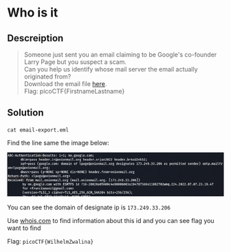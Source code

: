 <h1>Who is it</h1>

<h2>Descreiption</h2>
<blockquote>
  Someone just sent you an email claiming to be Google's co-founder Larry Page but you suspect a scam.<br/>
  Can you help us identify whose mail server the email actually originated from?<br/>
  Download the email file <a href="https://github.com/KhanhCQ1511/picoCTF/blob/main/picoCTF_2023/Forensics/whoisit/email-export.eml">here</a>.<br/>
  Flag: picoCTF{FirstnameLastname}
</blockquote>

<h2>Solution</h2>
<p><code>cat email-export.eml</code></p>
<p>Find the line same the image below:</p>
<img src="https://github.com/KhanhCQ1511/picoCTF/blob/main/picoCTF_2023/Forensics/whoisit/whoisit(1).png"/>
<p>You can see the domain of designate ip is <code>173.249.33.206</code></p>
<p>Use <a href="https://www.whois.com/">whois.com</a> to find information about this id and you can see flag you want to find</p>
<p>Flag: <code>picoCTF{WilhelmZwalina}</code></p>

